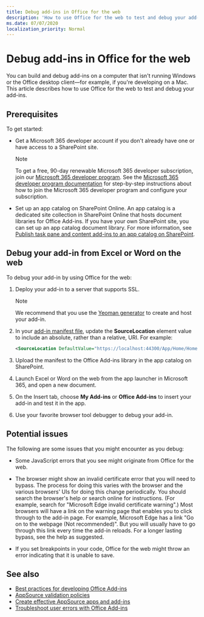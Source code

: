 ```yaml
---
title: Debug add-ins in Office for the web
description: 'How to use Office for the web to test and debug your add-ins.'
ms.date: 07/07/2020
localization_priority: Normal
---
```


# Debug add-ins in Office for the web

You can build and debug add-ins on a computer that isn't running Windows or the Office desktop client&mdash;for example, if you're developing on a Mac. This article describes how to use Office for the web to test and debug your add-ins. 

## Prerequisites

To get started:

- Get a Microsoft 365 developer account if you don't already have one or have access to a SharePoint site.

  > [!NOTE]
  > To get a free, 90-day renewable Microsoft 365 developer subscription, join our [Microsoft 365 developer program](https://developer.microsoft.com/office/dev-program). 
  > See the [Microsoft 365 developer program documentation](/office/developer-program/office-365-developer-program) for step-by-step instructions about how to join the Microsoft 365 developer program and configure your subscription.

- Set up an app catalog on SharePoint Online. An app catalog is a dedicated site collection in SharePoint Online that hosts document libraries for Office Add-ins. If you have your own SharePoint site, you can set up an app catalog document library. For more information, see [Publish task pane and content add-ins to an app catalog on SharePoint](../publish/publish-task-pane-and-content-add-ins-to-an-add-in-catalog.md).


## Debug your add-in from Excel or Word on the web

To debug your add-in by using Office for the web:

1. Deploy your add-in to a server that supports SSL.

    > [!NOTE]
    > We recommend that you use the [Yeoman generator](https://github.com/OfficeDev/generator-office) to create and host your add-in.

2. In your [add-in manifest file](../develop/add-in-manifests.md), update the **SourceLocation** element value to include an absolute, rather than a relative, URI. For example:

    ```xml
    <SourceLocation DefaultValue="https://localhost:44300/App/Home/Home.html" />
    ```

3. Upload the manifest to the Office Add-ins library in the app catalog on SharePoint.

4. Launch Excel or Word on the web from the app launcher in Microsoft 365, and open a new document.

5. On the Insert tab, choose **My Add-ins** or **Office Add-ins** to insert your add-in and test it in the app.

6. Use your favorite browser tool debugger to debug your add-in.

## Potential issues

The following are some issues that you might encounter as you debug:

- Some JavaScript errors that you see might originate from Office for the web.

- The browser might show an invalid certificate error that you will need to bypass. The process for doing this varies with the browser and the various browsers' UIs for doing this change periodically. You should search the browser's help or search online for instructions. (For example, search for "Microsoft Edge invalid certificate warning".) Most browsers will have a link on the warning page that enables you to click through to the add-in page. For example, Microsoft Edge has a link "Go on to the webpage (Not recommended)". But you will usually have to go through this link every time the add-in reloads. For a longer lasting bypass, see the help as suggested.

- If you set breakpoints in your code, Office for the web might throw an error indicating that it is unable to save.

## See also

- [Best practices for developing Office Add-ins](../concepts/add-in-development-best-practices.md)
- [AppSource validation policies](/legal/marketplace/certification-policies)  
- [Create effective AppSource apps and add-ins](/office/dev/store/create-effective-office-store-listings)  
- [Troubleshoot user errors with Office Add-ins](testing-and-troubleshooting.md)
